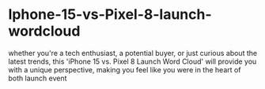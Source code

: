 # Iphone-15-vs-Pixel-8-launch-wordcloud
whether you're a tech enthusiast, a potential buyer, or just curious about the latest trends, this 'iPhone 15 vs. Pixel 8 Launch Word Cloud' will provide you with a unique perspective, making you feel like you were in the heart of both launch event
